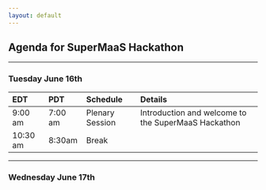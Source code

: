 ```yaml
---
layout: default
---
```


## Agenda for SuperMaaS Hackathon

---

### Tuesday June 16th

| EDT        | PDT          | Schedule | Details |
|:---|:---|:----------|:----------|
| 9:00 am | 7:00 am | Plenary Session | Introduction and welcome to the SuperMaaS Hackathon |
| 10:30 am | 8:30am | Break | |
---

### Wednesday June 17th